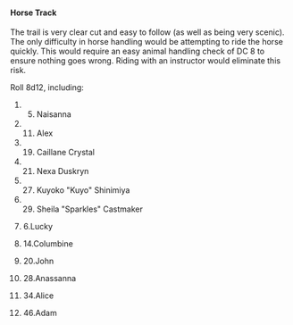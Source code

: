 #### Horse Track

The trail is very clear cut and easy to follow (as well as being very scenic). The only difficulty in horse handling would be attempting to ride the horse quickly. This would require an easy animal handling check of DC 8 to ensure nothing goes wrong. Riding with an instructor would eliminate this risk. 

  

Roll 8d12, including: 

1.  5. Naisanna 
    
2.  11. Alex 
    
3.  19. Caillane Crystal 
    
4.  21. Nexa Duskryn 
    
5.  27. Kuyoko "Kuyo" Shinimiya 
    
6.  29. Sheila "Sparkles" Castmaker
    
7.  6.Lucky 
    
8.  14.Columbine 
    
9.  20.John 
    
10.  28.Anassanna 
    
11.  34.Alice 
    
12.  46.Adam
    

  